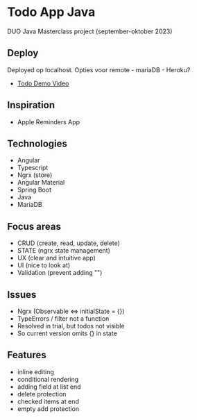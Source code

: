 # Todo App Java

DUO Java Masterclass project (september-oktober 2023)

## Deploy

Deployed op localhost. Opties voor remote - mariaDB - Heroku?

- [Todo Demo Video](https://youtu.be/kooHEsm1vi0)

## Inspiration

- Apple Reminders App

## Technologies

- Angular
- Typescript
- Ngrx (store)
- Angular Material
- Spring Boot
- Java
- MariaDB

## Focus areas

- CRUD (create, read, update, delete)
- STATE (ngrx state management)
- UX (clear and intuitive app)
- UI (nice to look at)
- Validation (prevent adding "")

## Issues

- Ngrx (Observable <=> initialState = {})
- TypeErrors / filter not a function
- Resolved in trial, but todos not visible
- So current version omits {} in state

## Features

- inline editing
- conditional rendering
- adding field at list end
- delete protection
- checked items at end
- empty add protection
